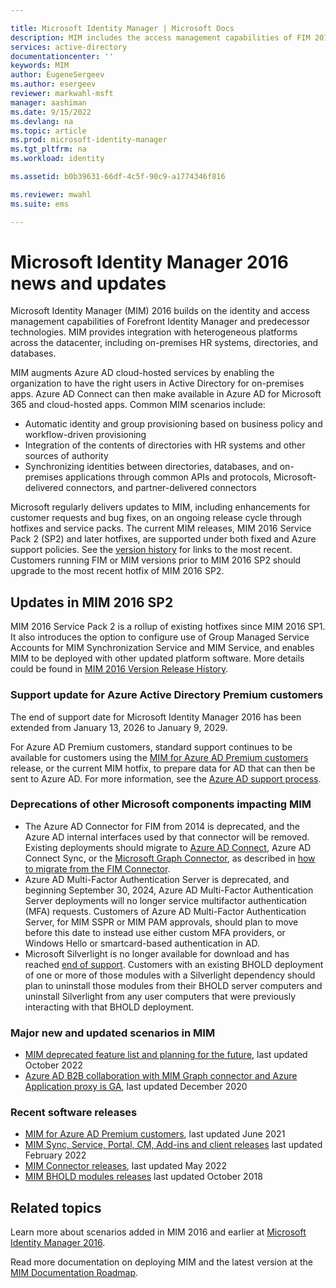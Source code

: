 ```yaml
---

title: Microsoft Identity Manager | Microsoft Docs
description: MIM includes the access management capabilities of FIM 2010 and helps you manage users, credentials, policies, and access within your organization.
services: active-directory
documentationcenter: ''
keywords: MIM
author: EugeneSergeev
ms.author: esergeev
reviewer: markwahl-msft
manager: aashiman
ms.date: 9/15/2022
ms.devlang: na
ms.topic: article
ms.prod: microsoft-identity-manager
ms.tgt_pltfrm: na
ms.workload: identity

ms.assetid: b0b39631-66df-4c5f-90c9-a1774346f816

ms.reviewer: mwahl
ms.suite: ems

---
```


# Microsoft Identity Manager 2016 news and updates

Microsoft Identity Manager (MIM) 2016 builds on the identity and access management capabilities of Forefront Identity Manager and predecessor technologies.  MIM provides integration with heterogeneous platforms across the datacenter, including on-premises HR systems, directories, and databases.

MIM augments Azure AD cloud-hosted services by enabling the organization to have the right users in Active Directory for on-premises apps. Azure AD Connect can then make available in Azure AD for Microsoft 365 and cloud-hosted apps. Common MIM scenarios include:
 - Automatic identity and group provisioning based on business policy and workflow-driven provisioning
 - Integration of the contents of directories with HR systems and other sources of authority
 - Synchronizing identities between directories, databases, and on-premises applications through common APIs and protocols, Microsoft-delivered connectors, and partner-delivered connectors

Microsoft regularly delivers updates to MIM, including enhancements for customer requests and bug fixes, on an ongoing release cycle through hotfixes and service packs.  The current MIM releases, MIM 2016 Service Pack 2 (SP2) and later hotfixes, are supported under both fixed and Azure support policies.  See the [version history](./reference/version-history.md) for links to the most recent.  Customers running FIM or MIM versions prior to MIM 2016 SP2 should upgrade to the most recent hotfix of MIM 2016 SP2.

## Updates in MIM 2016 SP2

MIM 2016 Service Pack 2 is a rollup of existing hotfixes since MIM 2016 SP1. It also introduces the option to configure use of Group Managed Service Accounts for MIM Synchronization Service and MIM Service, and enables MIM to be deployed with other updated platform software. More details could be found in [MIM 2016 Version Release History](./reference/version-history.md).

### Support update for Azure Active Directory Premium customers

The end of support date for Microsoft Identity Manager 2016 has been extended from January 13, 2026 to January 9, 2029.

For Azure AD Premium customers, standard support continues to be available for customers using the [MIM for Azure AD Premium customers](https://aka.ms/MIMforAADP) release, or the current MIM hotfix, to prepare data for AD that can then be sent to Azure AD. For more information, see the [Azure AD support process](support-update-for-azure-active-directory-premium-customers.md).

### Deprecations of other Microsoft components impacting MIM

 - The Azure AD Connector for FIM from 2014 is deprecated, and the Azure AD internal interfaces used by that connector will be removed. Existing deployments should migrate to [Azure AD Connect](https://azure.microsoft.com/documentation/articles/active-directory-aadconnect), Azure AD Connect Sync, or the [Microsoft Graph Connector](microsoft-identity-manager-2016-connector-graph.md), as described in [how to migrate from the FIM Connector](migrate-from-the-fim-connector-for-azure-active-directory.md).
 - Azure AD Multi-Factor Authentication Server is deprecated, and beginning September 30, 2024, Azure AD Multi-Factor Authentication Server deployments will no longer service multifactor authentication (MFA) requests. Customers of Azure AD Multi-Factor Authentication Server, for MIM SSPR or MIM PAM approvals, should plan to move before this date to instead use either custom MFA providers, or Windows Hello or smartcard-based authentication in AD.
 - Microsoft Silverlight is no longer available for download and has reached [end of support](https://support.microsoft.com/windows/silverlight-end-of-support-0a3be3c7-bead-e203-2dfd-74f0a64f1788).  Customers with an existing BHOLD deployment of one or more of those modules with a Silverlight dependency should plan to uninstall those modules from their BHOLD server computers and uninstall Silverlight from any user computers that were previously interacting with that BHOLD deployment.

### Major new and updated scenarios in MIM

- [MIM deprecated feature list and planning for the future](microsoft-identity-manager-2016-deprecated-features.md), last updated October 2022
- [Azure AD B2B collaboration with MIM Graph connector and Azure Application proxy is GA](microsoft-identity-manager-2016-graph-b2b-scenario.md), last updated December 2020

### Recent software releases

- [MIM for Azure AD Premium customers](https://aka.ms/MIMforAADP), last updated June 2021
- [MIM Sync, Service, Portal, CM, Add-ins and client releases](./reference/version-history.md) last updated February 2022
- [MIM Connector releases](./reference/microsoft-identity-manager-2016-connector-version-history.md), last updated May 2022
- [MIM BHOLD modules releases](./reference/version-bhold-history.md) last updated October 2018


## Related topics

Learn more about scenarios added in MIM 2016 and earlier at [Microsoft Identity Manager 2016](microsoft-identity-manager-2016.md).

Read more documentation on deploying MIM and the latest version at the [MIM Documentation Roadmap](/microsoft-identity-manager/).
